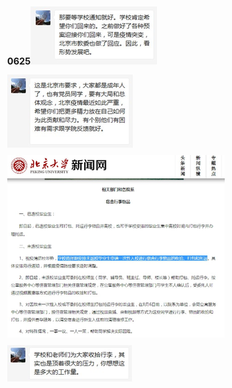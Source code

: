 ## 0625![等学校通知](等学校通知.jpg)

![希望学生要有大局和总体观念](希望学生要有大局和总体观念.jpg)

![北大允许返校通知](北大允许返校通知.jpg)

![强调工作量](强调工作量.jpg)

